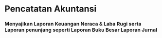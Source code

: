 # Pencatatan Akuntansi

### Menyajikan Laporan Keuangan Neraca & Laba Rugi serta Laporan penunjang seperti Laporan Buku Besar Laporan Jurnal
